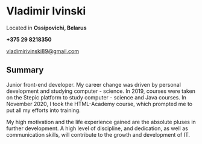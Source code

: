 # Vladimir Ivinski
Located in **Ossipovichi, Belarus** 

**+375 29 8218350** 

[vladimirivinski89@gmail.com](mailto:vladimirivinski89@gmail.com)

## Summary

Junior front-end developer. My career change was driven by personal development and studying computer - science. In 2019, courses were taken on the Stepic platform to study computer - science and Java courses. In November 2020, I took the HTML-Academy course, which prompted me to put all my efforts into training.

My high motivation and the life experience gained are the absolute pluses in further development.  A high level of discipline, and dedication, as well as communication skills, will contribute to the growth and development of IT.
